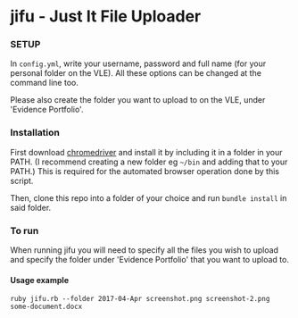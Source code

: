 # jifu - Just It File Uploader

### SETUP

In `config.yml`, write your username, password and full name (for your personal folder on the VLE). All these options can be changed at the command line too.

Please also create the folder you want to upload to on the VLE, under 'Evidence Portfolio'.


### Installation

First download [chromedriver](https://sites.google.com/a/chromium.org/chromedriver/downloads) and install it by including it in a folder in your PATH. (I recommend creating a new folder eg `~/bin` and adding that to your PATH.)
This is required for the automated browser operation done by this script.

Then, clone this repo into a folder of your choice and run `bundle install` in said folder.


### To run

When running jifu you will need to specify all the files you wish to upload and specify the folder under 'Evidence Portfolio' that you want to upload to.

#### Usage example

`ruby jifu.rb --folder 2017-04-Apr screenshot.png screenshot-2.png some-document.docx`
